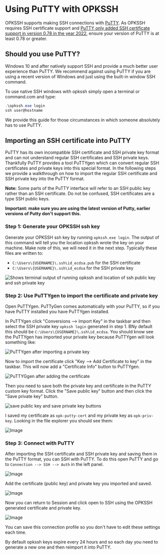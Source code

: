 # Using PuTTY with OPKSSH

OPKSSH supports making SSH connections with [PuTTY](https://www.chiark.greenend.org.uk/~sgtatham/putty/).
As OPKSSH requires SSH certificate support and [PuTTY only added SSH certificate support in version 0.78 in the year 2022](https://www.chiark.greenend.org.uk/~sgtatham/putty/changes.html), ensure your version of PuTTY is at least 0.78 or greater.

## Should you use PuTTY?

Windows 10 and after natively support SSH and provide a much better user experience than PuTTY.
We recommend against using PuTTY if you are using a recent version of Windows and just using the built-in window SSH command.

To use native SSH windows with opkssh simply open a terminal or command.com and type:

```powershell
.\opkssh.exe login
ssh user@hostname
```

We provide this guide for those circumstances in which someone absolutely has to use PuTTY.

## Importing an SSH certificate into PuTTY

PuTTY has its own incompatible SSH certificate and SSH private key format and can not understand regular SSH certificates and SSH private keys.
Thankfully PuTTY provides a tool PuTTYgen which can convert regular SSH certificates and private keys into this special format.
In the following steps we provide a walkthrough on how to import the regular SSH certificate and SSH private key into the PuTTY format.

**Note:** Some parts of the PuTTY interface will refer to an SSH public key rather than an SSH certificate. Do not be confused, SSH certificates are a type SSH public keys.

**Important: make sure you are using the latest version of Putty, earlier versions of Putty don't support this.**

### Step 1: Generate your OPKSSH ssh key

Generate your OPKSSH ssh key by running `opkssh.exe login`.
The output of this command will tell you the location opkssh wrote the key on your machine. Make note of this, we will need it in the next step. Typically these files are written to:

- `C:\Users\{USERNAME}\.ssh\id_ecdsa.pub` for the SSH certificate
- `C:\Users\{USERNAME}\.ssh\id_ecdsa` for the SSH private key

![Shows terminal output of running opkssh and location of ssh public key and ssh private key](https://github.com/user-attachments/assets/c1101d5e-8e6a-4a7e-82c8-d139b911efb6)

### Step 2: Use PuTTYgen to import the certificate and private key

Open PuTTYgen. PuTTyGen comes automatically with your PuTTY, so if you have PuTTY installed you have PuTTYgen installed.

In PuTTYgen click "Conversions --> Import Key" in the taskbar and then select the SSH private key `opkssh login` generated in step 1.
BNy default this should be `C:\Users\{USERNAME}\.ssh\id_ecdsa`.
You should know see the PuTTYgen has imported your private key because PuTTYgen will look something like:

![PuTTYgen after importing a private key](https://github.com/user-attachments/assets/bef3d39d-d602-41d6-b5fc-e456690df038)

Now to import the certificate click "Key --> Add Certificate to key" in the taskbar. This will now add a "Certificate Info" button to PuTTYgen.

![PuTTYGgen after adding the certificate](https://github.com/user-attachments/assets/afbdac54-8c68-4a82-98c2-688f5999b1ae)

Then you need to save both the private key and certificate in the PuTTY custom key format. Click the "Save public key" button and then click the "Save private key" button.

![save public key and save private key buttons](https://github.com/user-attachments/assets/45b06cd0-9ffd-42f4-97bb-388ddb92ce20)

I saved my certificate as `opk-putty-cert` and my private key as `opk-priv-key`. Looking in the file explorer you should see them:

![Image](https://github.com/user-attachments/assets/c7810b61-0c75-4fd8-b1a1-91df97ac3b0f)

### Step 3: Connect with PuTTY

After importing the SSH certificate and SSH private key and saving them in the PuTTY format, you can SSH with PuTTY. To do this open PuTTY and go to `Connection --> SSH --> Auth` in the left panel.

![Image](https://github.com/user-attachments/assets/f0b191cf-7b36-414e-ac46-19359c5542ac)

Add the certificate (public key) and private key you imported and saved.

![Image](https://github.com/user-attachments/assets/be1169b1-2afb-45bb-b5fa-b7cedecb77b0)

Now you can return to Session and click open to SSH using the OPKSSH generated certificate and private key.

![Image](https://github.com/user-attachments/assets/4b66ce4f-95f5-464c-8bfc-1fa8be32535e)

You can save this connection profile so you don't have to edit these settings each time.

By default opkssh keys expire every 24 hours and so each day you need to generate a new one and then reimport it into PuTTY.
